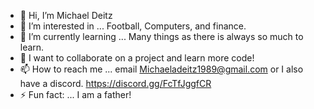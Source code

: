 - 👋 Hi, I’m Michael Deitz
- 👀 I’m interested in ... Football, Computers, and finance.
- 🌱 I’m currently learning ... Many things as there is always so much to learn.
- 💞️ I want to collaborate on a project and learn more code!
- 📫 How to reach me ... email Michaeladeitz1989@gmail.com or I also have a discord. https://discord.gg/FcTfJggfCR
- ⚡ Fun fact: ... I am a father!

<!---
michaeldeitz1989/michaeldeitz1989 is a ✨ special ✨ repository because its `README.md` (this file) appears on your GitHub profile.
You can click the Preview link to take a look at your changes.
--->
